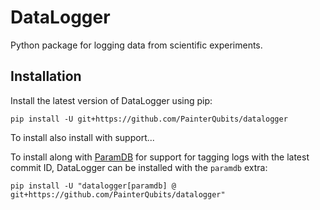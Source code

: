 # DataLogger

<!-- start introduction -->

Python package for logging data from scientific experiments.

<!-- end introduction -->

## Installation

<!-- start installation -->

Install the latest version of DataLogger using pip:

```
pip install -U git+https://github.com/PainterQubits/datalogger
```

To install also install with support...

To install along with [ParamDB] for support for tagging logs with the latest commit ID,
DataLogger can be installed with the `paramdb` extra:

```
pip install -U "datalogger[paramdb] @ git+https://github.com/PainterQubits/datalogger"
```

[ParamDB]: https://paramdb.readthedocs.io/en/stable/

<!-- end installation -->
